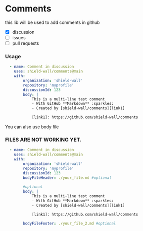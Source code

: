 Comments
========

this lib will be used to add comments in github

- [x] discussion
- [ ] issues
- [ ] pull requests

### Usage

```yaml
  - name: Comment in discussion
    uses: shield-wall/comments@main
    with:
        organization: 'shield-wall'
        repository: 'myprofile'
        discussionId: 123
        body: |
            This is a multi-line test comment
            - With GitHub **Markdown** :sparkles:
            - Created by [shield-wall/comments][link1]

            [link1]: https://github.com/shield-wall/comments
```

You can also use body file

### FILES ARE NOT WORKING YET.
```yaml
  - name: Comment in discussion
    uses: shield-wall/comments@main
    with:
        organization: 'shield-wall'
        repository: 'myprofile'
        discussionId: 123
        bodyFileHeader: ./your_file.md #optional
        
        #optional
        body: | 
            This is a multi-line test comment
            - With GitHub **Markdown** :sparkles:
            - Created by [shield-wall/comments][link1]

            [link1]: https://github.com/shield-wall/comments
        
        bodyFileFooter: ./your_file_2.md #optional
```